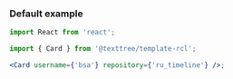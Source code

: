### Default example

```jsx
import React from 'react';

import { Card } from '@texttree/template-rcl';

<Card username={'bsa'} repository={'ru_timeline'} />;
```
